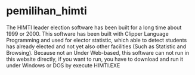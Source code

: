 # pemilihan_himti
The HIMTI leader election software has been built for a long time about 1999 or 2000. This software has been built with Clipper Language Programming and used for elector statistic, which able to detect students has already elected and not yet also other facilities (Such as Statistic and Browsing). Because not an Under Web-based, this software can not run in this website directly, if you want to run, you have to download and run it under Windows or DOS by execute HIMTI.EXE

